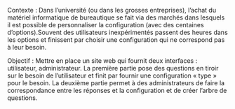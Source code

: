 Contexte : Dans l’université (ou dans les grosses entreprises), l’achat du matériel informatique de bureautique se fait via des marchés dans lesquels il est possible de personnaliser la configuration (avec des centaines d’options).Souvent des utilisateurs inexpérimentés passent des heures dans les options et finissent par choisir une configuration qui ne correspond pas à leur besoin.

Objectif : Mettre en place un site web qui fournit deux interfaces : utilisateur, administrateur. La première partie pose des questions en tiroir sur le besoin de l’utilisateur et finit par fournir une configuration « type » pour le besoin. La deuxième partie permet à des administrateurs de faire la correspondance entre les réponses et la configuration et de créer l’arbre de questions.